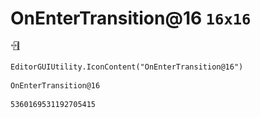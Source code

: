 # OnEnterTransition@16 `16x16`
<img src="/img/OnEnterTransition@16.png" width=16 height=16>

``` CSharp
EditorGUIUtility.IconContent("OnEnterTransition@16")
```
```
OnEnterTransition@16
```
```
5360169531192705415
```
